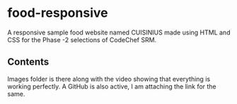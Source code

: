 # food-responsive
A responsive sample food website named CUISINIUS made using HTML and CSS for the Phase -2 selections of CodeChef SRM.

## Contents
Images folder is there along with the video showing that everything is working perfectly. A GitHub is also active, I am attaching the link for the same.
